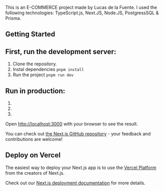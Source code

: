 This is an E-COMMERCE project made by Lucas de la Fuente. I used the following technologies:
TypeScript.js, Next.JS, Node.JS, PostgressSQL & Prisma.


## Getting Started

## First, run the development server:

1. Clone the repository.
2. Instal dependencies ```pnpm install```
3. Run the project ```pnpm run dev```

## Run in production:
1. 
2. 
3. 



Open [http://localhost:3000](http://localhost:3000) with your browser to see the result.

You can check out [the Next.js GitHub repository](https://github.com/vercel/next.js) - your feedback and contributions are welcome!

## Deploy on Vercel

The easiest way to deploy your Next.js app is to use the [Vercel Platform](https://vercel.com/new?utm_medium=default-template&filter=next.js&utm_source=create-next-app&utm_campaign=create-next-app-readme) from the creators of Next.js.

Check out our [Next.js deployment documentation](https://nextjs.org/docs/app/building-your-application/deploying) for more details.
